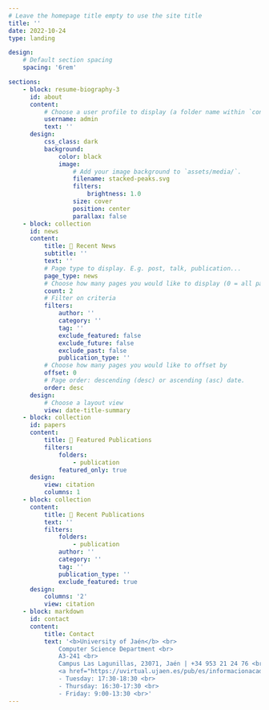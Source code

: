 ```yaml
---
# Leave the homepage title empty to use the site title
title: ''
date: 2022-10-24
type: landing

design:
    # Default section spacing
    spacing: '6rem'

sections:
    - block: resume-biography-3
      id: about
      content:
          # Choose a user profile to display (a folder name within `content/authors/`)
          username: admin
          text: ''
      design:
          css_class: dark
          background:
              color: black
              image:
                  # Add your image background to `assets/media/`.
                  filename: stacked-peaks.svg
                  filters:
                      brightness: 1.0
                  size: cover
                  position: center
                  parallax: false
    - block: collection
      id: news
      content:
          title: 📰 Recent News
          subtitle: ''
          text: ''
          # Page type to display. E.g. post, talk, publication...
          page_type: news
          # Choose how many pages you would like to display (0 = all pages)
          count: 2
          # Filter on criteria
          filters:
              author: ''
              category: ''
              tag: ''
              exclude_featured: false
              exclude_future: false
              exclude_past: false
              publication_type: ''
          # Choose how many pages you would like to offset by
          offset: 0
          # Page order: descending (desc) or ascending (asc) date.
          order: desc
      design:
          # Choose a layout view
          view: date-title-summary
    - block: collection
      id: papers
      content:
          title: 🌟 Featured Publications
          filters:
              folders:
                  - publication
              featured_only: true
      design:
          view: citation
          columns: 1
    - block: collection
      content:
          title: 📝 Recent Publications
          text: ''
          filters:
              folders:
                  - publication
              author: ''
              category: ''
              tag: ''
              publication_type: ''
              exclude_featured: true
      design:
          columns: '2'
          view: citation
    - block: markdown
      id: contact
      content:
          title: Contact
          text: '<b>University of Jaén</b> <br>
              Computer Science Department <br>
              A3-241 <br>
              Campus Las Lagunillas, 23071, Jaén | +34 953 21 24 76 <br>
              <a href="https://uvirtual.ujaen.es/pub/es/informacionacademica/tutorias/p/75194"><it>Office hours:</it></a> <br>
              - Tuesday: 17:30-18:30 <br>
              - Thursday: 16:30-17:30 <br>
              - Friday: 9:00-13:30 <br>'
---
```

